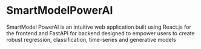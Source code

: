 # SmartModelPowerAI
SmartModel PowerAI is an intuitive web application built using React.js for the frontend and FastAPI for backend designed to empower users to create robust regression, classification, time-series and generative models
